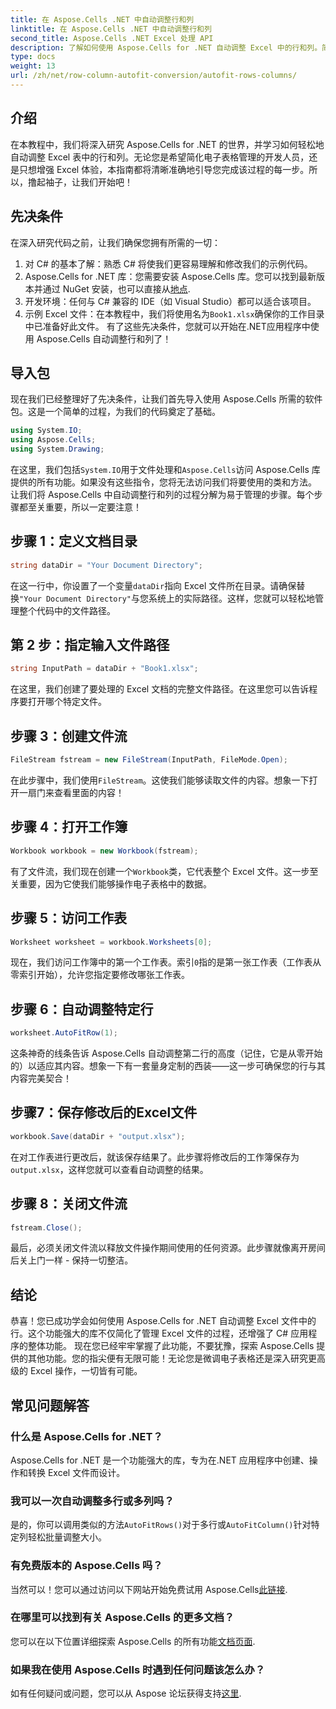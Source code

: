 ```yaml
---
title: 在 Aspose.Cells .NET 中自动调整行和列
linktitle: 在 Aspose.Cells .NET 中自动调整行和列
second_title: Aspose.Cells .NET Excel 处理 API
description: 了解如何使用 Aspose.Cells for .NET 自动调整 Excel 中的行和列。简单的分步指南可改善您的电子表格格式。
type: docs
weight: 13
url: /zh/net/row-column-autofit-conversion/autofit-rows-columns/
---
```

## 介绍
在本教程中，我们将深入研究 Aspose.Cells for .NET 的世界，并学习如何轻松地自动调整 Excel 表中的行和列。无论您是希望简化电子表格管理的开发人员，还是只想增强 Excel 体验，本指南都将清晰准确地引导您完成该过程的每一步。所以，撸起袖子，让我们开始吧！
## 先决条件
在深入研究代码之前，让我们确保您拥有所需的一切：
1. 对 C# 的基本了解：熟悉 C# 将使我们更容易理解和修改我们的示例代码。
2.  Aspose.Cells for .NET 库：您需要安装 Aspose.Cells 库。您可以找到最新版本并通过 NuGet 安装，也可以直接从[地点](https://releases.aspose.com/cells/net/).
3. 开发环境：任何与 C# 兼容的 IDE（如 Visual Studio）都可以适合该项目。
4. 示例 Excel 文件：在本教程中，我们将使用名为`Book1.xlsx`确保你的工作目录中已准备好此文件。
有了这些先决条件，您就可以开始在.NET应用程序中使用 Aspose.Cells 自动调整行和列了！
## 导入包
现在我们已经整理好了先决条件，让我们首先导入使用 Aspose.Cells 所需的软件包。这是一个简单的过程，为我们的代码奠定了基础。
```csharp
using System.IO;
using Aspose.Cells;
using System.Drawing;
```
在这里，我们包括`System.IO`用于文件处理和`Aspose.Cells`访问 Aspose.Cells 库提供的所有功能。如果没有这些指令，您将无法访问我们将要使用的类和方法。
让我们将 Aspose.Cells 中自动调整行和列的过程分解为易于管理的步骤。每个步骤都至关重要，所以一定要注意！
## 步骤 1：定义文档目录
```csharp
string dataDir = "Your Document Directory";
```
在这一行中，你设置了一个变量`dataDir`指向 Excel 文件所在目录。请确保替换`"Your Document Directory"`与您系统上的实际路径。这样，您就可以轻松地管理整个代码中的文件路径。
## 第 2 步：指定输入文件路径
```csharp
string InputPath = dataDir + "Book1.xlsx";
```
在这里，我们创建了要处理的 Excel 文档的完整文件路径。在这里您可以告诉程序要打开哪个特定文件。
## 步骤 3：创建文件流
```csharp
FileStream fstream = new FileStream(InputPath, FileMode.Open);
```
在此步骤中，我们使用`FileStream`。这使我们能够读取文件的内容。想象一下打开一扇门来查看里面的内容！
## 步骤 4：打开工作簿
```csharp
Workbook workbook = new Workbook(fstream);
```
有了文件流，我们现在创建一个`Workbook`类，它代表整个 Excel 文件。这一步至关重要，因为它使我们能够操作电子表格中的数据。
## 步骤 5：访问工作表
```csharp
Worksheet worksheet = workbook.Worksheets[0];
```
现在，我们访问工作簿中的第一个工作表。索引`0`指的是第一张工作表（工作表从零索引开始），允许您指定要修改哪张工作表。
## 步骤 6：自动调整特定行
```csharp
worksheet.AutoFitRow(1);
```
这条神奇的线条告诉 Aspose.Cells 自动调整第二行的高度（记住，它是从零开始的）以适应其内容。想象一下有一套量身定制的西装——这一步可确保您的行与其内容完美契合！
## 步骤7：保存修改后的Excel文件
```csharp
workbook.Save(dataDir + "output.xlsx");
```
在对工作表进行更改后，就该保存结果了。此步骤将修改后的工作簿保存为`output.xlsx`，这样您就可以查看自动调整的结果。
## 步骤 8：关闭文件流
```csharp
fstream.Close();
```
最后，必须关闭文件流以释放文件操作期间使用的任何资源。此步骤就像离开房间后关上门一样 - 保持一切整洁。
## 结论
恭喜！您已成功学会如何使用 Aspose.Cells for .NET 自动调整 Excel 文件中的行。这个功能强大的库不仅简化了管理 Excel 文件的过程，还增强了 C# 应用程序的整体功能。 
现在您已经牢牢掌握了此功能，不要犹豫，探索 Aspose.Cells 提供的其他功能。您的指尖便有无限可能！无论您是微调电子表格还是深入研究更高级的 Excel 操作，一切皆有可能。
## 常见问题解答
### 什么是 Aspose.Cells for .NET？
Aspose.Cells for .NET 是一个功能强大的库，专为在.NET 应用程序中创建、操作和转换 Excel 文件而设计。
### 我可以一次自动调整多行或多列吗？
是的，你可以调用类似的方法`AutoFitRows()`对于多行或`AutoFitColumn()`针对特定列轻松批量调整大小。
### 有免费版本的 Aspose.Cells 吗？
当然可以！您可以通过访问以下网站开始免费试用 Aspose.Cells[此链接](https://releases.aspose.com/).
### 在哪里可以找到有关 Aspose.Cells 的更多文档？
您可以在以下位置详细探索 Aspose.Cells 的所有功能[文档页面](https://reference.aspose.com/cells/net/).
### 如果我在使用 Aspose.Cells 时遇到任何问题该怎么办？
如有任何疑问或问题，您可以从 Aspose 论坛获得支持[这里](https://forum.aspose.com/c/cells/9).